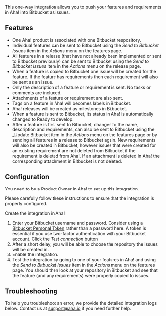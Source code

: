 This one-way integration allows you to push your features and requirements in Aha! into Bitbucket as issues. 

## Features

* One Aha! product is associated with one Bitbucket respository.
* Individual features can be sent to Bitbucket using the _Send to Bitbucket Issues_ item in the _Actions_ menu on the features page.
* All features in a release (that have not already been implemented or sent to Bitbucket previously) can be sent to Bitbucket using the _Send to Bitbucket Issues_ item in the _Actions_ menu on the release page.
* When a feature is copied to Bitbucket one issue will be created for the feature. If 
  the feature has requirements then each requirement will also be sent as an issue.
* Only the description of a feature or requirement is sent. No tasks or comments are included. 
* Attachments of a feature or requirement are also sent.
* Tags on a feature in Aha! will becomes labels in Bitbucket.
* Aha! releases will be created as milestones in Bitbucket.
* When a feature is sent to Bitbucket, its status in Aha! is automatically changed to Ready to develop.
* After a feature is first sent to Bitbucket, changes to the name, description and requirements, can also be sent to Bitbucket using the _Update Bitbucket item in the _Actions_ menu on the features page or by sending all features in a release to Bitbucket again. New requirements will also be created in Bitbucket, however issues that were created for an existing requirement are not deleted from Bitbucket if the requirement is deleted from Aha!. If an attachment is deleted in Aha! the corresponding attachment in Bitbucket is not deleted. 


## Configuration

You need to be a Product Owner in Aha! to set up this integration.

Please carefully follow these instructions to ensure that the integration is properly configured.

Create the integration in Aha!

1. Enter your Bitbucket username and password. Consider using a [Bitbucket Personal Token](https://help.bitbucket.com/articles/creating-an-access-token-for-command-line-use) rather than a password here. A token is essential if you use two-factor authentication with your Bitbucket account. Click the _Test connection_ button
2. After a short delay, you will be able to choose the repository the issues will be created in.
3. Enable the integration.
4. Test the integration by going to one of your features in Aha! and using the _Send to Bitbucket Issues_ item in the _Actions_ menu on the features page. You should then look at your repository in Bitbucket and see that the feature (and any requirements) were properly copied to issues. 


## Troubleshooting

To help you troubleshoot an error, we provide the detailed integration logs below. Contact us at support@aha.io if you need further help.
